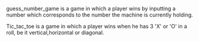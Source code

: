 guess_number_game is a game in which a player wins by inputting a number which corresponds to the number the machine is currently holding.

Tic_tac_toe is a game in which a player wins when he has 3 'X' or 'O' in a roll, be it vertical,horizontal or diagonal.